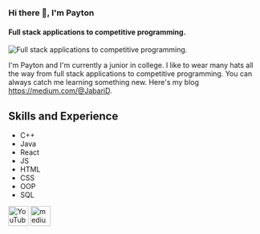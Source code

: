 ### Hi there 👋, I'm Payton
#### Full stack applications to competitive programming. 
![Full stack applications to competitive programming. ](https://avatars2.githubusercontent.com/u/52969350?s=460&u=2d32f306483c80e4cffab75ce10be5eb2f71195a&v=4)

I'm Payton and I'm currently a junior in college. I like to wear many hats all the way from full stack applications to competitive programming. You can always catch me learning something new. Here's my blog https://medium.com/@JabariD.

## Skills and Experience
* C++
* Java
* React
* JS
* HTML
* CSS
* OOP
* SQL



[<img src='https://cdn.jsdelivr.net/npm/simple-icons@3.0.1/icons/youtube.svg' alt='YouTube' height='40'>](https://www.youtube.com/channel/UCxhUW6cZDuHg3z9SAy6Fdew)  [<img src='https://cdn.jsdelivr.net/npm/simple-icons@3.0.1/icons/medium.svg' alt='medium' height='40'>](https://medium.com/@JabariD)  


